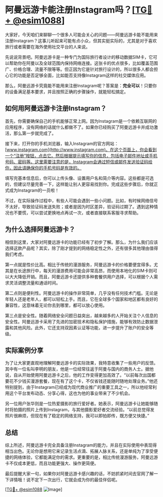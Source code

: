 # 阿曼远游卡能注册Instagram吗？[[TG💪+ @esim1088](https://t.me/s/esim1088)]

大家好，今天咱们来聊聊一个很多人可能会关心的问题——阿曼远游卡能不能用来注册Instagram？这事儿听起来可能有点小众，但其实挺实际的，尤其是对于喜欢旅行或者需要在海外使用社交平台的人来说。

先说说背景吧。阿曼远游卡是一种专门为国际旅行者设计的移动数据SIM卡，它可以帮助你在阿曼以及全球范围内保持网络连接。这张卡的优点很多，比如覆盖范围广、价格合理、流量不限等等。但正因为它是针对旅行设计的，所以很多人都会担心它的功能是否足够全面，比如能否支持像Instagram这样的社交媒体应用。

那么，阿曼远游卡究竟能不能用来注册Instagram呢？答案是：**完全可以**！只要你的设备满足基本要求，并且按照正确的步骤操作，就能轻松搞定。

## 如何用阿曼远游卡注册Instagram？

首先，你需要确保自己的手机能够正常上网。因为Instagram是一个依赖互联网的应用程序，没有网络的话就什么都做不了。如果你已经购买了阿曼远游卡并成功激活，那么第一步就完成了。

接下来，打开你的手机浏览器，输入Instagram的官方网站：[www.instagram.com](http://www.instagram.com)。在这个页面上，你会看到一个“注册”按钮，点击它。然后根据提示填写你的信息，包括电子邮件地址或手机号码、密码等。这里需要注意的是，Instagram会通过短信或邮件发送验证码给你，因此请确保你的手机号码是有效的。

填写完基本信息后，你可以上传头像、设置用户名和简介等内容。这些都是可选的，但建议尽量完善一下，这样能让别人更容易找到你。完成这些步骤后，你就正式成为Instagram的一员啦！

不过，在实际操作过程中，有些人可能会遇到一些小问题。比如，有时候网络信号不太好，导致验证码发送失败；或者是因为时区差异，验证码过期了。遇到这种情况也不要慌，可以尝试更换地点再试一次，或者直接联系客服寻求帮助。

## 为什么选择阿曼远游卡？

相信到这里，大家对阿曼远游卡的功能已经有了初步了解。那么，为什么我们应该选择这款产品呢？其实，除了刚才提到的网络稳定性之外，还有很多其他理由值得我们考虑。

第一点就是性价比高。相比于传统的漫游服务，阿曼远游卡的价格要便宜得多。尤其是在长途旅行中，每天的漫游费用可能会非常高昂，而使用本地化的SIM卡则可以大大降低开销。而且，阿曼远游卡还提供多种套餐供用户选择，可以根据个人需求灵活调整流量和通话时间。

第二点则是便利性。阿曼远游卡的操作非常简单，几乎没有任何技术门槛。无论是年轻人还是老年人，都可以轻松上手。而且，它在全球多个国家和地区都有良好的兼容性，这意味着无论你去到哪里，都可以放心使用。

第三点是安全性。随着网络安全问题日益突出，越来越多的人开始关注个人信息的安全性。阿曼远游卡采用了先进的加密技术和隐私保护措施，能够有效防止数据泄露和其他风险。此外，它还支持双因素认证等功能，进一步提升了账户的安全等级。

## 实际案例分享

为了让大家更直观地理解阿曼远游卡的实际效果，我特意收集了一些用户的反馈。其中有一位名叫李明的朋友，他是一位经常往返于阿曼与国内的商务人士。据他说，自从开始使用阿曼远游卡之后，他的工作变得更加高效了。“以前每次出国都要花不少钱买漫游套餐，现在有了这个卡，不仅省钱还能随时随地处理业务。”他还特别提到，由于Instagram已经成为现代商业推广的重要工具之一，所以他经常利用这个平台发布动态、分享心得，这也为他的事业带来了不少机会。

另一位用户张华则是一位热爱摄影的旅行爱好者。她表示，阿曼远游卡让她能够随时将拍摄的照片上传到Instagram，与其他摄影爱好者交流经验。“以前总觉得发照片很麻烦，但现在有了稳定的网络支持，我可以即拍即传，既方便又快捷。”

## 总结

综上所述，阿曼远游卡完全具备注册Instagram的能力，并且在实际使用中表现得相当出色。无论你是想用它来记录生活点滴、拓展人脉关系，还是单纯为了享受便捷的网络体验，它都能满足你的需求。更重要的是，相比传统漫游服务，阿曼远游卡不仅成本更低，而且功能更强大、操作更简便。

最后提醒大家一句，如果你对阿曼远游卡感兴趣的话，不妨抓紧时间去官网了解一下详情哦！说不定下一次出行，它就会成为你的最佳伴侣呢。

[[TG💪+ @esim1088](https://t.me/s/esim1088) ![Image](https://i.postimg.cc/4NQfJmqS/Snipaste-2025-05-13-00-14-12.png)]